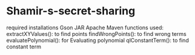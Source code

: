 # Shamir-s-secret-sharing
required installations
Gson JAR
Apache Maven
functions used:
extractXYValues(): to find points
findWrongPoints(): to find wrong terms
evaluatePolynomial(): for  Evaluating polynomial
qlConstantTerm(): to find constant term
